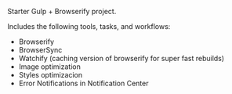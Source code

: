 Starter Gulp + Browserify project.

Includes the following tools, tasks, and workflows:

- Browserify
- BrowserSync
- Watchify (caching version of browserify for super fast rebuilds)
- Image optimization
- Styles optimizacion
- Error Notifications in Notification Center